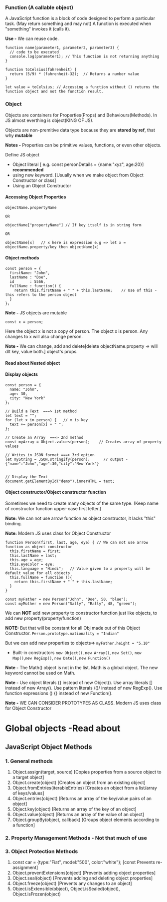 ### Function (A callable object)

A JavaScript function is a block of code designed to perform a particular task. (May return something and may not)
A function is executed when "something" invokes it (calls it).

**Use -** We can reuse code.

```
function name(parameter1, parameter2, parameter3) {
  // code to be executed
  console.log(parameter1); // This function is not returning anything
}

function toCelsius(fahrenheit) {
  return (5/9) * (fahrenheit-32);  // Returns a number value
}

let value = toCelsius; // Accessing a function without () returns the function object and not the function result.
```

### Object

Objects are containers for Properties(Props) and Behaviours(Methods). In JS almost everthing is object(KING OF JS).

Objects are non-premitive data type because they are **stored by ref**, that why **mutable**

**Notes -** Properties can be primitive values, functions, or even other objects.

Define JS object
- Object literal [ e.g. const personDetails = {name:"xyz", age:20}]  **recommended**
- using new keyword. [Usually when we make object from Object Constructor or class]
- Using an Object Constructor

#### Accessing Object Properties

```JS
objectName.propertyName

OR

objectName["propertyName"] // If key itself is in string form

OR

objectName[x]   // x here is expression e.g => let x = objectName.property/key then objectName[x]

```
#### Object methods

```JS
const person = {
  firstName: "John",
  lastName : "Doe",
  id       : 5566,
  fullName : function() {
    return this.firstName + " " + this.lastName;    // Use of this - this refers to the person object
  }
};

```

**Note -** JS objects are mutable

```JS
const x = person;
```
Here the object x is not a copy of person. The object x is person. Any changes to x will also change person.

**Note -** We can change, add and delete[delete objectName.property => will dlt key, value both.] object's props.

#### Read about Nested object

#### Display objects

```JS
const person = {
  name: "John",
  age: 30,
  city: "New York"
};

// Build a Text  ===> 1st method
let text = "";
for (let x in person) {   // x is key
  text += person[x] + " ";
};

// Create an Array  ===> 2nd method
const myArray = Object.values(person);    // Creates array of property values

// Writes in JSON format ===> 3rd option
let myString = JSON.stringify(person);      // output - {"name":"John","age":30,"city":"New York"}


// Display the Text
document.getElementById("demo").innerHTML = text;
```

#### Object constructor/Object constructor function

Sometimes we need to create many objects of the same type. (Keep name of constructor function upper-case first letter.)

**Note:** We can not use arrow function as object constructor, it lacks "this" binding.

**Note:** Modern JS uses class for Object Constructor
```JS
function Person(first, last, age, eye) { // We can not use arrow function as object constructor
  this.firstName = first;
  this.lastName = last;
  this.age = age;
  this.eyeColor = eye;       
  this.language = "Hindi";   // Value given to a property will be default value for all objects
  this.fullName = function (){
    return this.firstName + " " + this.lastName;
  }
}

const myFather = new Person("John", "Doe", 50, "blue");
const myMother = new Person("Sally", "Rally", 48, "green");
```

We can **NOT** add new property to constructor function just like objects, to add new property(property/function) 

**NOTE:** But that will be constant for all Obj made out of this Object Constructor.
` Person.prototype.nationality = "Indian" `

But we can add new properties to objects=> ` myFather.height = "5.10" `

- Built-in constructors `new Object()`, `new Array()`, `new Set()`, `new Map()`,`new RegExp()`, `new Date()`, `new Function()`

**Note -** The Math() object is not in the list. Math is a global object. The new keyword cannot be used on Math.

**Note -** Use object literals {} instead of new Object(). Use array literals [] instead of new Array(). Use pattern literals /()/ instead of new RegExp(). Use function expressions () {} instead of new Function().

**Note -** WE CAN CONSIDER PROTOTYPES AS CLASS. Modern JS uses class for Object Constructor

# Global objects -Read about

## JavaScript Object Methods 

### 1. General methods

1. Object.assign(target, source) [Copies properties from a source object to a target object]
2. Object.create(object) [Creates an object from an existing object]
3. Object.fromEntries(iterableEntries) [Creates an object from a list/array of keys/values]
4. Object.entries(object) [Returns an array of the key/value pairs of an object]
5. Object.key(object) [Returns an array of the key of an object]
6. Object.value(object) [Returns an array of the value of an object]
7. Object.groupBy(object, callback) [Groups object elements according to a function]

### 2. Property Management Methods - Not that much of use

### 3. Object Protection Methods

1. const car = {type:"Fiat", model:"500", color:"white"}; [const Prevents re-assignment]
2. Object.preventExtensions(object) [Prevents adding object properties]
3. Object.seal(object) [Prevents adding and deleting object properties]
4. Object.freeze(object) [Prevents any changes to an object]
5. Object.isExtensible(object), Object.isSealed(object), Object.isFrozen(object) 

